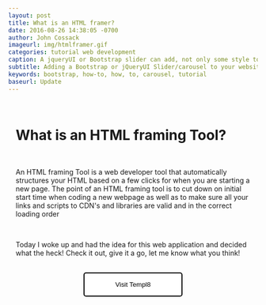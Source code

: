 ```yaml
---
layout: post
title: What is an HTML framer?
date: 2016-08-26 14:38:05 -0700
author: John Cossack
imageurl: img/htmlframer.gif
categories: tutorial web development
caption: A jqueryUI or Bootstrap slider can add, not only some style to your webpage but also give it a level of professionalism. Although generally used to showcase an array of images, a slider can also save vertical space on your website for the many levels of an application that the user may not even interact with otherwise. It really leans up the look of your website and is one of my favorite utilizations of the slider that I don't see a lot of developers using.
subtitle: Adding a Bootstrap or jQueryUI Slider/carousel to your website.
keywords: bootstrap, how-to, how, to, carousel, tutorial
baseurl: Update
---
```

<div class = "wrapper" style = "padding: 15px">
<h1>What is an HTML framing Tool?</h1>
<br>
<p>An HTML framing Tool is a web developer tool that automatically structures your HTML based on a few clicks for when you are starting a new page. The point of an HTML framing tool is to cut down on initial start time when coding a new webpage as well as to make sure all your links and scripts to CDN's and libraries are valid and in the correct loading order</p>
<br>
<p>Today I woke up and had the idea for this web application and decided what the heck! Check it out, give it a go, let me know what you think!</p>
<br>
<a href="http://johncossack.com/templ8/index.html"><button>Visit Templ8</button></a>

<style>
  button {
    padding: 15px 40px;
    width: 200px;
    border: 2px solid black;
    border-radius: 5px;
    background-color: white;
    color: black;
    transition: all ease-in-out 300ms;
    position: relative;
    margin-left: 50%;
    right: 100px;

  }

  button:hover {
    background-color: darkorange;
  }
</style>
